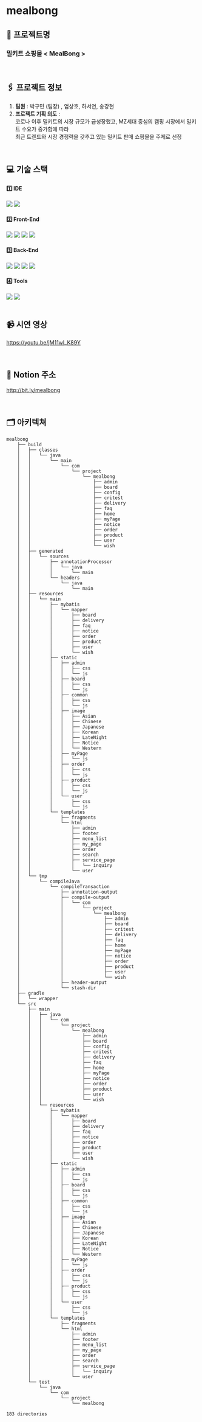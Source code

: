 # mealbong

## 📍 프로젝트명
### 밀키트 쇼핑몰 < MealBong >

<br>

## 🖇 프로젝트 정보
1. **팀원** : 박규민 (팀장) , 엄상호, 하서연, 송강현 
2. **프로젝트 기획 의도** : <br>
코로나 이후 밀키트의 시장 규모가 급성장했고, MZ세대 중심의 캠핑 시장에서 밀키트 수요가 증가함에 따라 <br>
최근 트렌드와 시장 경쟁력을 갖추고 있는 밀키트 판매 쇼핑몰을 주제로 선정

<br>

## 💻 기술 스택
#### 1️⃣ IDE
<div>
<img src="https://img.shields.io/badge/intellijidea-000000?style=for-the-badge&logo=intellijidea&logoColor=white">
<img src="https://img.shields.io/badge/visualstudiocode-007ACC?style=for-the-badge&logo=visualstudiocode&logoColor=white">
</div>

#### 2️⃣ Front-End
<div>
<img src="https://img.shields.io/badge/html5-E34F26?style=for-the-badge&logo=html5&logoColor=white">
<img src="https://img.shields.io/badge/css-1572B6?style=for-the-badge&logo=css3&logoColor=white"> 
<img src="https://img.shields.io/badge/javascript-F7DF1E?style=for-the-badge&logo=javascript&logoColor=black"> 
<img src="https://img.shields.io/badge/jquery-0769AD?style=for-the-badge&logo=jquery&logoColor=white">
</div>

#### 3️⃣ Back-End
<div>
<img src="https://img.shields.io/badge/mysql-4479A1?style=for-the-badge&logo=mysql&logoColor=white"> 
<img src="https://img.shields.io/badge/java-007396?style=for-the-badge&logo=java&logoColor=white">
<img src="https://img.shields.io/badge/springboot-6DB33F?style=for-the-badge&logo=springboot&logoColor=white">
<img src="https://img.shields.io/badge/thymeleaf-005F0F?style=for-the-badge&logo=thymeleaf&logoColor=white">
</div>

#### 4️⃣ Tools
<div>
<img src="https://img.shields.io/badge/github-181717?style=for-the-badge&logo=github&logoColor=white">
<img src="https://img.shields.io/badge/notion-181717?style=for-the-badge&logo=notion&logoColor=white">
</div>

<br>

## 📹 시연 영상
https://youtu.be/jM11wI_K89Y

<br>

## 🔗 Notion 주소
http://bit.ly/mealbong

<br>

## 🗂 아키텍쳐

```
mealbong
    ├── build
    │   ├── classes
    │   │   └── java
    │   │       └── main
    │   │           └── com
    │   │               └── project
    │   │                   └── mealbong
    │   │                       ├── admin
    │   │                       ├── board
    │   │                       ├── config
    │   │                       ├── critest
    │   │                       ├── delivery
    │   │                       ├── faq
    │   │                       ├── home
    │   │                       ├── myPage
    │   │                       ├── notice
    │   │                       ├── order
    │   │                       ├── product
    │   │                       ├── user
    │   │                       └── wish
    │   ├── generated
    │   │   └── sources
    │   │       ├── annotationProcessor
    │   │       │   └── java
    │   │       │       └── main
    │   │       └── headers
    │   │           └── java
    │   │               └── main
    │   ├── resources
    │   │   └── main
    │   │       ├── mybatis
    │   │       │   └── mapper
    │   │       │       ├── board
    │   │       │       ├── delivery
    │   │       │       ├── faq
    │   │       │       ├── notice
    │   │       │       ├── order
    │   │       │       ├── product
    │   │       │       ├── user
    │   │       │       └── wish
    │   │       ├── static
    │   │       │   ├── admin
    │   │       │   │   ├── css
    │   │       │   │   └── js
    │   │       │   ├── board
    │   │       │   │   ├── css
    │   │       │   │   └── js
    │   │       │   ├── common
    │   │       │   │   ├── css
    │   │       │   │   └── js
    │   │       │   ├── image
    │   │       │   │   ├── Asian
    │   │       │   │   ├── Chinese
    │   │       │   │   ├── Japanese
    │   │       │   │   ├── Korean
    │   │       │   │   ├── LateNight
    │   │       │   │   ├── Notice
    │   │       │   │   └── Western
    │   │       │   ├── myPage
    │   │       │   │   └── js
    │   │       │   ├── order
    │   │       │   │   ├── css
    │   │       │   │   └── js
    │   │       │   ├── product
    │   │       │   │   ├── css
    │   │       │   │   └── js
    │   │       │   └── user
    │   │       │       ├── css
    │   │       │       └── js
    │   │       └── templates
    │   │           ├── fragments
    │   │           └── html
    │   │               ├── admin
    │   │               ├── footer
    │   │               ├── menu_list
    │   │               ├── my_page
    │   │               ├── order
    │   │               ├── search
    │   │               ├── service_page
    │   │               │   └── inquiry
    │   │               └── user
    │   └── tmp
    │       └── compileJava
    │           └── compileTransaction
    │               ├── annotation-output
    │               ├── compile-output
    │               │   └── com
    │               │       └── project
    │               │           └── mealbong
    │               │               ├── admin
    │               │               ├── board
    │               │               ├── critest
    │               │               ├── delivery
    │               │               ├── faq
    │               │               ├── home
    │               │               ├── myPage
    │               │               ├── notice
    │               │               ├── order
    │               │               ├── product
    │               │               ├── user
    │               │               └── wish
    │               ├── header-output
    │               └── stash-dir
    ├── gradle
    │   └── wrapper
    └── src
        ├── main
        │   ├── java
        │   │   └── com
        │   │       └── project
        │   │           └── mealbong
        │   │               ├── admin
        │   │               ├── board
        │   │               ├── config
        │   │               ├── critest
        │   │               ├── delivery
        │   │               ├── faq
        │   │               ├── home
        │   │               ├── myPage
        │   │               ├── notice
        │   │               ├── order
        │   │               ├── product
        │   │               ├── user
        │   │               └── wish
        │   └── resources
        │       ├── mybatis
        │       │   └── mapper
        │       │       ├── board
        │       │       ├── delivery
        │       │       ├── faq
        │       │       ├── notice
        │       │       ├── order
        │       │       ├── product
        │       │       ├── user
        │       │       └── wish
        │       ├── static
        │       │   ├── admin
        │       │   │   ├── css
        │       │   │   └── js
        │       │   ├── board
        │       │   │   ├── css
        │       │   │   └── js
        │       │   ├── common
        │       │   │   ├── css
        │       │   │   └── js
        │       │   ├── image
        │       │   │   ├── Asian
        │       │   │   ├── Chinese
        │       │   │   ├── Japanese
        │       │   │   ├── Korean
        │       │   │   ├── LateNight
        │       │   │   ├── Notice
        │       │   │   └── Western
        │       │   ├── myPage
        │       │   │   └── js
        │       │   ├── order
        │       │   │   ├── css
        │       │   │   └── js
        │       │   ├── product
        │       │   │   ├── css
        │       │   │   └── js
        │       │   └── user
        │       │       ├── css
        │       │       └── js
        │       └── templates
        │           ├── fragments
        │           └── html
        │               ├── admin
        │               ├── footer
        │               ├── menu_list
        │               ├── my_page
        │               ├── order
        │               ├── search
        │               ├── service_page
        │               │   └── inquiry
        │               └── user
        └── test
            └── java
                └── com
                    └── project
                        └── mealbong

183 directories
```
